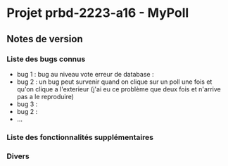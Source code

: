 # Projet prbd-2223-a16 - MyPoll

## Notes de version

### Liste des bugs connus

  * bug 1 : bug au niveau vote erreur de database : 
  * bug 2 : un bug peut survenir quand on clique sur un poll une fois et qu'on clique a l'exterieur (j'ai eu ce problème que deux fois et n'arrive pas a le reproduire)
  * bug 3 : 
  * bug 2 : 
  * ...

### Liste des fonctionnalités supplémentaires

### Divers
